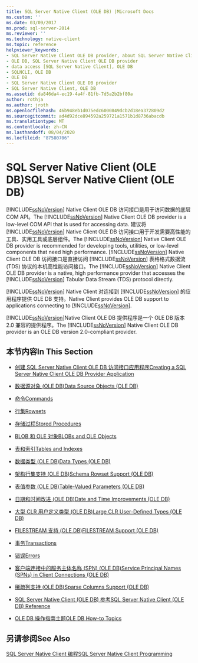 ```yaml
---
title: SQL Server Native Client (OLE DB) |Microsoft Docs
ms.custom: ''
ms.date: 03/09/2017
ms.prod: sql-server-2014
ms.reviewer: ''
ms.technology: native-client
ms.topic: reference
helpviewer_keywords:
- SQL Server Native Client OLE DB provider, about SQL Server Native Client OLE DB provider
- OLE DB, SQL Server Native Client OLE DB provider
- data access [SQL Server Native Client], OLE DB
- SQLNCLI, OLE DB
- OLE DB
- SQL Server Native Client OLE DB provider
- SQL Server Native Client, OLE DB
ms.assetid: da846da4-ec19-4a4f-81fb-7d5a2b2bf80a
author: rothja
ms.author: jroth
ms.openlocfilehash: 46b948eb1d075edc6000849dcb2d18ea372809d2
ms.sourcegitcommit: ad4d92dce894592a259721a1571b1d8736abacdb
ms.translationtype: MT
ms.contentlocale: zh-CN
ms.lasthandoff: 08/04/2020
ms.locfileid: "87580706"
---
```

# <a name="sql-server-native-client-ole-db"></a><span data-ttu-id="7f17f-102">SQL Server Native Client (OLE DB)</span><span class="sxs-lookup"><span data-stu-id="7f17f-102">SQL Server Native Client (OLE DB)</span></span>
  <span data-ttu-id="7f17f-103">[!INCLUDE[ssNoVersion](../../../includes/ssnoversion-md.md)] Native Client OLE DB 访问接口是用于访问数据的底层 COM API。</span><span class="sxs-lookup"><span data-stu-id="7f17f-103">The [!INCLUDE[ssNoVersion](../../../includes/ssnoversion-md.md)] Native Client OLE DB provider is a low-level COM API that is used for accessing data.</span></span> <span data-ttu-id="7f17f-104">建议将 [!INCLUDE[ssNoVersion](../../../includes/ssnoversion-md.md)] Native Client OLE DB 访问接口用于开发需要高性能的工具、实用工具或底层组件。</span><span class="sxs-lookup"><span data-stu-id="7f17f-104">The [!INCLUDE[ssNoVersion](../../../includes/ssnoversion-md.md)] Native Client OLE DB provider is recommended for developing tools, utilities, or low-level components that need high performance.</span></span> <span data-ttu-id="7f17f-105">[!INCLUDE[ssNoVersion](../../../includes/ssnoversion-md.md)] Native Client OLE DB 访问接口是直接访问 [!INCLUDE[ssNoVersion](../../../includes/ssnoversion-md.md)] 表格格式数据流 (TDS) 协议的本机高性能访问接口。</span><span class="sxs-lookup"><span data-stu-id="7f17f-105">The [!INCLUDE[ssNoVersion](../../../includes/ssnoversion-md.md)] Native Client OLE DB provider is a native, high performance provider that accesses the [!INCLUDE[ssNoVersion](../../../includes/ssnoversion-md.md)] Tabular Data Stream (TDS) protocol directly.</span></span>  
  
 [!INCLUDE[ssNoVersion](../../../includes/ssnoversion-md.md)] <span data-ttu-id="7f17f-106">Native Client 对连接到 [!INCLUDE[ssNoVersion](../../../includes/ssnoversion-md.md)] 的应用程序提供 OLE DB 支持。</span><span class="sxs-lookup"><span data-stu-id="7f17f-106">Native Client provides OLE DB support to applications connecting to [!INCLUDE[ssNoVersion](../../../includes/ssnoversion-md.md)].</span></span>  
  
 <span data-ttu-id="7f17f-107">[!INCLUDE[ssNoVersion](../../../includes/ssnoversion-md.md)]Native Client OLE DB 提供程序是一个 OLE DB 版本2.0 兼容的提供程序。</span><span class="sxs-lookup"><span data-stu-id="7f17f-107">The [!INCLUDE[ssNoVersion](../../../includes/ssnoversion-md.md)] Native Client OLE DB provider is an OLE DB version 2.0-compliant provider.</span></span>  
  
## <a name="in-this-section"></a><span data-ttu-id="7f17f-108">本节内容</span><span class="sxs-lookup"><span data-stu-id="7f17f-108">In This Section</span></span>  
  
-   [<span data-ttu-id="7f17f-109">创建 SQL Server Native Client OLE DB 访问接口应用程序</span><span class="sxs-lookup"><span data-stu-id="7f17f-109">Creating a SQL Server Native Client OLE DB Provider Application</span></span>](../../native-client-ole-db-provider/creating-a-sql-server-native-client-ole-db-provider-application.md)  
  
-   [<span data-ttu-id="7f17f-110">数据源对象 (OLE DB)</span><span class="sxs-lookup"><span data-stu-id="7f17f-110">Data Source Objects &#40;OLE DB&#41;</span></span>](../../native-client-ole-db-data-source-objects/data-source-objects-ole-db.md)  
  
-   [<span data-ttu-id="7f17f-111">命令</span><span class="sxs-lookup"><span data-stu-id="7f17f-111">Commands</span></span>](../../native-client-ole-db-commands/commands.md)  
  
-   [<span data-ttu-id="7f17f-112">行集</span><span class="sxs-lookup"><span data-stu-id="7f17f-112">Rowsets</span></span>](../../native-client-ole-db-rowsets/rowsets.md)  
  
-   [<span data-ttu-id="7f17f-113">存储过程</span><span class="sxs-lookup"><span data-stu-id="7f17f-113">Stored Procedures</span></span>](stored-procedures.md)  
  
-   [<span data-ttu-id="7f17f-114">BLOB 和 OLE 对象</span><span class="sxs-lookup"><span data-stu-id="7f17f-114">BLOBs and OLE Objects</span></span>](../../native-client-ole-db-blobs/blobs-and-ole-objects.md)  
  
-   [<span data-ttu-id="7f17f-115">表和索引</span><span class="sxs-lookup"><span data-stu-id="7f17f-115">Tables and Indexes</span></span>](../../native-client-ole-db-tables-indexes/tables-and-indexes.md)  
  
-   [<span data-ttu-id="7f17f-116">数据类型 (OLE DB)</span><span class="sxs-lookup"><span data-stu-id="7f17f-116">Data Types &#40;OLE DB&#41;</span></span>](../../native-client-ole-db-data-types/data-types-ole-db.md)  
  
-   [<span data-ttu-id="7f17f-117">架构行集支持 (OLE DB)</span><span class="sxs-lookup"><span data-stu-id="7f17f-117">Schema Rowset Support &#40;OLE DB&#41;</span></span>](schema-rowset-support-ole-db.md)  
  
-   [<span data-ttu-id="7f17f-118">表值参数 (OLE DB)</span><span class="sxs-lookup"><span data-stu-id="7f17f-118">Table-Valued Parameters &#40;OLE DB&#41;</span></span>](../../native-client-ole-db-table-valued-parameters/table-valued-parameters-ole-db.md)  
  
-   [<span data-ttu-id="7f17f-119">日期和时间改进 (OLE DB)</span><span class="sxs-lookup"><span data-stu-id="7f17f-119">Date and Time Improvements &#40;OLE DB&#41;</span></span>](../../native-client-ole-db-date-time/date-and-time-improvements-ole-db.md)  
  
-   [<span data-ttu-id="7f17f-120">大型 CLR 用户定义类型 (OLE DB)</span><span class="sxs-lookup"><span data-stu-id="7f17f-120">Large CLR User-Defined Types &#40;OLE DB&#41;</span></span>](large-clr-user-defined-types-ole-db.md)  
  
-   [<span data-ttu-id="7f17f-121">FILESTREAM 支持 &#40;OLE DB&#41;</span><span class="sxs-lookup"><span data-stu-id="7f17f-121">FILESTREAM Support &#40;OLE DB&#41;</span></span>](filestream-support-ole-db.md)  
  
-   [<span data-ttu-id="7f17f-122">事务</span><span class="sxs-lookup"><span data-stu-id="7f17f-122">Transactions</span></span>](../../native-client-ole-db-transactions/transactions.md)  
  
-   [<span data-ttu-id="7f17f-123">错误</span><span class="sxs-lookup"><span data-stu-id="7f17f-123">Errors</span></span>](../../native-client-ole-db-errors/errors.md)  
  
-   [<span data-ttu-id="7f17f-124">客户端连接中的服务主体名称 (SPN) (OLE DB)</span><span class="sxs-lookup"><span data-stu-id="7f17f-124">Service Principal Names &#40;SPNs&#41; in Client Connections &#40;OLE DB&#41;</span></span>](service-principal-names-spns-in-client-connections-ole-db.md)  
  
-   [<span data-ttu-id="7f17f-125">稀疏列支持 (OLE DB)</span><span class="sxs-lookup"><span data-stu-id="7f17f-125">Sparse Columns Support &#40;OLE DB&#41;</span></span>](sparse-columns-support-ole-db.md)  
  
-   [<span data-ttu-id="7f17f-126">SQL Server Native Client &#40;OLE DB&#41; 参考</span><span class="sxs-lookup"><span data-stu-id="7f17f-126">SQL Server Native Client &#40;OLE DB&#41; Reference</span></span>](../../native-client-ole-db-interfaces/sql-server-native-client-ole-db-interfaces.md)  
  
-   [<span data-ttu-id="7f17f-127">OLE DB 操作指南主题</span><span class="sxs-lookup"><span data-stu-id="7f17f-127">OLE DB How-to Topics</span></span>](../../native-client-ole-db-how-to/ole-db-how-to-topics.md)  
  
## <a name="see-also"></a><span data-ttu-id="7f17f-128">另请参阅</span><span class="sxs-lookup"><span data-stu-id="7f17f-128">See Also</span></span>  
 [<span data-ttu-id="7f17f-129">SQL Server Native Client 编程</span><span class="sxs-lookup"><span data-stu-id="7f17f-129">SQL Server Native Client Programming</span></span>](../sql-server-native-client-programming.md)  
  
  

